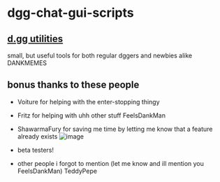 # dgg-chat-gui-scripts

## [d.gg utilities](https://vyneer.me/utilities)

small, but useful tools for both regular dggers and newbies alike DANKMEMES

## bonus thanks to these people

- Voiture for helping with the enter-stopping thingy

- Fritz for helping with uhh other stuff FeelsDankMan

- ShawarmaFury for saving me time by letting me know that a feature already exists ![image](https://user-images.githubusercontent.com/41237021/150792163-4f613157-94da-4360-87fe-c18d6856f67d.png)

- beta testers!

- other people i forgot to mention (let me know and ill mention you FeelsDankMan) TeddyPepe
